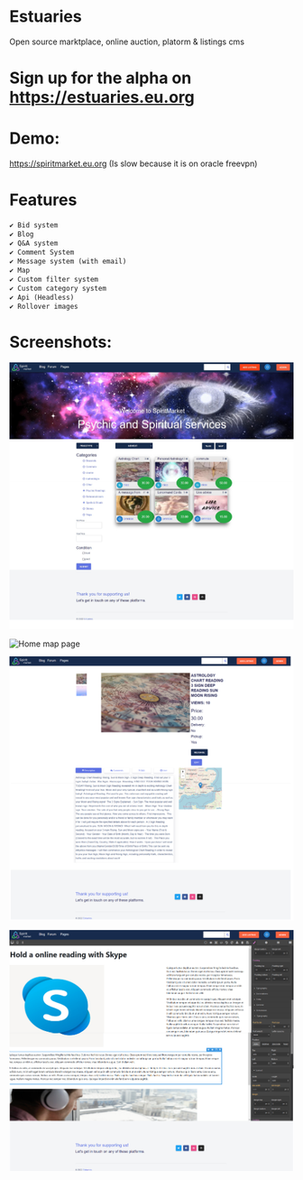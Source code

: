 # Estuaries
Open source marktplace, online auction, platorm &amp; listings cms

# Sign up for the alpha on https://estuaries.eu.org

# Demo:
https://spiritmarket.eu.org (Is slow because it is on oracle freevpn)

# Features

    ✔ Bid system
    ✔ Blog
    ✔ Q&A system
    ✔ Comment System
    ✔ Message system (with email)
    ✔ Map
    ✔ Custom filter system
    ✔ Custom category system
    ✔ Api (Headless)
    ✔ Rollover images

# Screenshots:

![](/schreenshots/estuarieshomescreen.jpg?raw=true "Home page")

![](/schreenshots/estuariesmapscreen.png.jpg?raw=true "Home map page")

![](/schreenshots/productpage.png?raw=true "Product page")

![](/schreenshots/blogwysiwyg.png?raw=true "Blog with wysiwyg")

